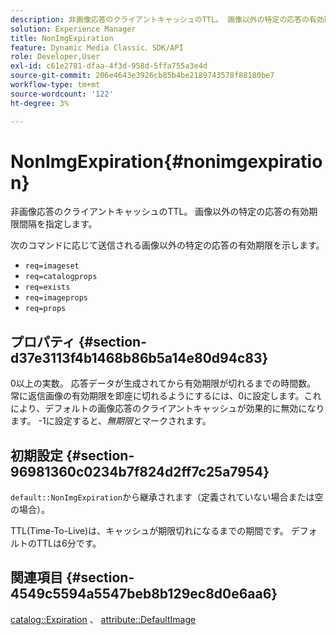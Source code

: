 ```yaml
---
description: 非画像応答のクライアントキャッシュのTTL。 画像以外の特定の応答の有効期限間隔を指定します。
solution: Experience Manager
title: NonImgExpiration
feature: Dynamic Media Classic、SDK/API
role: Developer,User
exl-id: c61e2781-dfaa-4f3d-958d-5ffa755a3e4d
source-git-commit: 206e4643e3926cb85b4be2189743578f88180be7
workflow-type: tm+mt
source-wordcount: '122'
ht-degree: 3%

---
```


# NonImgExpiration{#nonimgexpiration}

非画像応答のクライアントキャッシュのTTL。 画像以外の特定の応答の有効期限間隔を指定します。

次のコマンドに応じて送信される画像以外の特定の応答の有効期限を示します。

* `req=imageset`
* `req=catalogprops`
* `req=exists`
* `req=imageprops`
* `req=props`

## プロパティ {#section-d37e3113f4b1468b86b5a14e80d94c83}

0以上の実数。 応答データが生成されてから有効期限が切れるまでの時間数。 常に返信画像の有効期限を即座に切れるようにするには、0に設定します。これにより、デフォルトの画像応答のクライアントキャッシュが効果的に無効になります。 -1に設定すると、*無期限*&#x200B;とマークされます。

## 初期設定 {#section-96981360c0234b7f824d2ff7c25a7954}

`default::NonImgExpiration`から継承されます（定義されていない場合または空の場合）。

TTL(Time-To-Live)は、キャッシュが期限切れになるまでの期間です。 デフォルトのTTLは6分です。

## 関連項目 {#section-4549c5594a5547beb8b129ec8d0e6aa6}

[catalog::Expiration](../../../../../is-api/image-catalog/image-serving-api-ref/c-image-catalog-reference/c-image-svg-data-reference/c-image-data-reference/r-expiration-cat.md#reference-a7afd668ecbb4d2da65d86259aa6a28a) 、 [attribute::DefaultImage](../../../../../is-api/image-catalog/image-serving-api-ref/c-image-catalog-reference/c-attributes-reference/r-is-cat-defaultimage.md#reference-8e9900e129f54ed68462a3c2fc3bc433)
